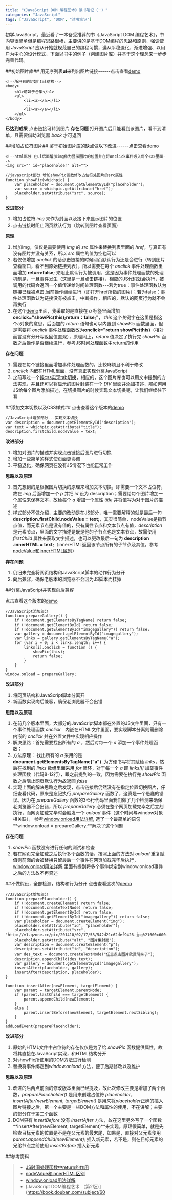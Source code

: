 ```yaml
---
title: "《JavaScript DOM 编程艺术》读书笔记（一）"
categories: "JavaScript"
tags: ["JavaScript", "DOM", "读书笔记"]
---
```


初学JavaScript，最近看了一本备受推荐的书《JavaScript DOM 编程艺术》，书内容很简单但是编程思路很棒，主要讲的是基于DOM编程的思路和原则，强调使用 *JavaScript* 应从开始就规范自己的编程习惯，遵从平稳退化、渐进增强、以用户为中心的设计模式，下面以书中的例子（创建图片库）并基于这个理念来一步步完善代码。

##初始图片库##
用无序列表**ul**来列出图片链接------点击查看[demo](http://codepen.io/ppmeng/pen/oxGmqN)
```
<!--所用到的初始html结构-->
<body>
    <h1>萌妹子合集</h1>
    <ul>
        <li><a></a></li>
        ...
        <li><a></a></li>
    </ul>
</body>
```


**已达到成果**
点击链接可转到图片
**存在问题**
打开图片后只能看到该图片，看不到清单，且需要借助浏览器 *back* 才可返回

##增加占位符图片##
鉴于初始图片库的缺点做以下改进------点击查看[demo](http://codepen.io/ppmeng/pen/GZMzbm)
```
<!--html部分 在ul后面增加img作为显示图片的位置并在将onclick事件嵌入每个<a>里面-->
<img src="" id="placeholder" alt="">

//javascript部分 增加showPic函数修改占位符处图片的src属性
function showPic(whichpic) {
    var placeholder = document.getElementById("placeholder");
    var source = whichpic.getAttribute("href");
    placeholder.setAttribute("src", source);
}
```
**改进部分**
1. 增加占位符 *img* 来作为封面以及接下来显示图片的位置
2. 点击链接时阻止网页默认行为（跳转到图片查看页面）

**原理**
1. 增加img，仅仅是需要使用 *img* 的 *src* 属性来替换列表里面的 *href*，与真正有没有图片并没有关系，所以 *src* 属性的值为空也可以
2. 若仅仅增加 *onclick* 的话点击链接的时候网页默认行为还是会进行（转到图片查看窗口，看不到原始链接列表），所以需要在每个 *onclick* 事件处理函数里面增加 **return:false;** 来阻止默认行为被调用，这是因为事件处理函数的处理机制是，一旦事件发生（这里是一旦点击链接），相应的JS代码就会执行，被调用的代码会返回一个值传递给时间处理函数---若为true：事件处理函数认为链接已经被点击,当前操作继续进行（即打开href所指的图片）；若为false：事件处理函数认为链接没有被点击，中断操作，相应的，默认的网页行为就不会再执行
3. 在这个[demo](http://codepen.io/ppmeng/pen/GZMzbm)里面，我采取的是直接在 *a* 标签里面增加**onclick="showPic(this);return：false;"**， *this* 这个关键字在这里是指这个a对象的意思，后面加的 *return* 语句也可以内置到 *showPic* 函数里面，但是需要将 *onclick* 事件处理函数改为**onclick="return showPic(this)**（相对而言没有分开写返回值直观），原理同上，*return* 值决定了执行完 *showPic* 函数之后操作是否继续进行，参考[JS时间处理函数中return的作用](http://blog.csdn.net/gchonghavefun/article/details/8112830)

**存在问题**
1. 需要在每个链接里面增加事件处理函数的，比较麻烦且不利于修改
2. *onclick* 内嵌在HTML里面，没有真正实现分离JavaScript
3. 之前写过一个[纯css实现tab切换](http://blog.qiji.tech/archives/7967)，相应的，这个图片库也可以用文中提到的方法实现，并且还可以将显示的图片封装在一个 *DIV* 里面并添加描述，那如何用JS给每个图片添加描述，在切换图片的时候实现文本切换呢，让我们继续往下看

##添加文本切换以及CSS样式##
点击查看这个版本的[demo](http://codepen.io/ppmeng/pen/reGbVM)
```
//JavaScript增加部分---实现文本切换
var description = document.getElementById("description");
var text = whichpic.getAttribute("title");
description.firstChild.nodeValue = text;
```
**改进部分**
1. 增加对图片的描述并实现点击链接后图片进行切换
2. 增加一些简单的样式使页面更协调
3. 平稳退化，确保网页在没有JS情况下也能正常工作

**思路以及原理**
1. 首先想到的是根据图片切换的原理来增加文本切换，即需要一个文本占位符，故在 *img* 后面增加一个 *p* 并把 *id* 设为 description；需要给每个图片增加一个属性来保存文本，故给每个 *a* 增加一个属性 *title* 并将值写为对于图片的描述
2. 样式部分不做介绍，主要的改动是在JS部分，唯一需要解释的就是最后一句**description.firstChild.nodeValue = text;**，其实很简单，nodeValue是指节点值，而元素节点是没有值的，只有属性节点和文本节点有值，*description* 是元素节点，里面的文字描述是既是他的子节点也是文本节点，故需使用 *firstChild* 属性来获取文字描述，也可以更改最后一句为 **description .innerHTML = text;**（innerHTML返回该节点所有的子节点及其值，参考[nodeValue和innerHTML区别](https://www.zhihu.com/question/30728623/answer/49204607)）

**存在问题**
1. 仍旧未完全将网页结构和JavaScript脚本的动作行为分开
2. 向后兼容，确保老版本的浏览器不会因为JS脚本而挂掉

##分离JavaScript并实现向后兼容

点击查看这个版本的[demo](http://codepen.io/ppmeng/pen/yOzWOP)
```
//JavaScript添加部分
function prepareGallery() {
    if (!document.getElementsByTagName) return false;
    if (!document.getElementById) return false;
	if (!document.getElementById("imagegallery")) return false;
	var gallery = document.getElementById("imagegallery");
	var links = gallery.getElementsByTagName("a");
	for (var i = 0; i < links.length; i++) {
		links[i].onclick = function () {
			showPic(this);
			return false;
		}
    }
}
window.onload = prepareGallery;
```
**改进部分**
1. 将网页结构和JavaScript脚本分离开
2. 新函数实现向后兼容，确保老浏览器不会出错

**思路以及原理**
1. 在前几个版本里面，大部分的JavaScript脚本都在外置的JS文件里面，只有一个事件处理函数 *onclick*　内嵌在HTML文件里面，要实现脚本分离则需删除内嵌的 *onclick* 并在外置文件中实现相应操作
2. 解决思路：首先需要找出所有的 *a* ，然后对每一个 *a* 添加一个事件处理函数；
3. 方法原理： 找出所有的 *a* 采用的是**document.getElementsByTagName("a")** ,为方便书写将其赋给 *links*，然后在找到的 *links* 数组里面采用 *for* 循环，对于每一个 *a* 即 *links[i]* 加载事件处理函数（代码8-12行），跟之前提到的一致，因为需要在执行完 *showPic* 函数之后阻止网页默认行为故返回 *false*
4. 实现上面的解决思路之后发现，点击链接后仍然没有在指定位置切换图片，仔细查看代码，原来是忘记执行 *prepareGallery* 函数了，这真是一个愚蠢的错误。因为在 *prepareGallery* 函数的3-5行代码里面我们做了几个检测来确保老浏览器不会出错，所以 *prepareGallery* 必须在整个网页加载完毕之后立刻执行，而网页加载完毕时会触发一个 *onload* 事件（这个时间与window对象相关联）， 参考[window.onload用法详解](http://www.softwhy.com/forum.php?mod=viewthread&tid=6191), 选了一个最简单的语句**window.onload = prepareGallery;**解决了这个问题

**存在问题**
1. *showPic* 函数没有进行任何的测试和检查
2. 若在网页完全加载之后执行多个函数的话，按照上面的方法对 *onload* 重复赋值则前面的会被替换只留最后一个事件在网页加载完毕后执行，[window.onload用法详解](http://www.softwhy.com/forum.php?mod=viewthread&tid=6191) 里面有提到将多个事件绑定到window.onload事件之后的方法故不再赘述

##不做假设，全部检测，结构和行为分开
点击查看这次的[demo](http://codepen.io/ppmeng/pen/zqEVKY)
```
//JavaScript增加部分
function preparePlaceholder() {
	if (!document.createElement) return false;
	if (!document.createTextNode) return false;
	if (!document.getElementById) return false;
	if (!document.getElementById("imagegallery")) return false;
	var placeholder = document.createElement("img");
	placeholder.setAttribute("id", "placeholder");
	placeholder.setAttribute("src", "http://v1.qzone.cc/pic/201410/02/17/58/542d21c62def9426.jpg%21600x600.jpg");
    placeholder.setAttribute("alt", "图片集封面");
    var description = document.createElement("p");
    description.setAttribute("id", "description");
    var des_text = document.createTextNode("任意点击图片欣赏萌妹子");
    description.appendChild(des_text);
    var gallery = document.getElementById("imagegallery");
    insertAfter(placeholder, gallery);
    insertAfter(description, placeholder);
}

function insertAfter(newElement, targetElement) {
	var parent = targetElement.parentNode;
	if (parent.lastChild === targetElement) {
		parent.appendChild(newElement);
	}
	else {
		parent.insertBefore(newElement, targetElement.nextSibling);
	}
}
addLoadEvent(preparePlaceholder);
```
**改进部分**
1. 原始的HTML文件中占位符的存在仅仅是为了给 *showPic* 函数提供属性，故将其直接在JavaScript实现，和HTML结构分开
2. 对showPic所使用的DOM方法进行检测
3. 替换将事件绑定到*window.onload* 方法，便于后期修改以及维护

**思路以及原理**
1. 改进的后两点前面的修改版本里面已经提及，故此次修改主要是增加了两个函数，*preparePlaceholder()* 是用来创建占位符 *placeholder*，*insertAfter(newElement, targetElement)* 是用来将*placeholder*正确的插入图片链接之后，第一个主要是一些DOM方法和属性的使用，不在讲解；主要的部分在于第二个函数
2. DOM只有 *insertBefore* 没有 *insertAfter*  方法，故在这里另外写了一个函数**insertAfter(newElement, targetElement)**来实现。原理很简单，就是先检查目标元素的位置是不是在父元素的最末尾，如果是，直接对父元素使用 *parent.appendChild(newElement);* 插入新元素，若不是，则在目标元素的兄弟节点之前使用 *insertBefore* 插入新元素



##参考资料
>- [JS时间处理函数中return的作用](http://blog.csdn.net/gchonghavefun/article/details/8112830)
>- [nodeValue和innerHTML区别](https://www.zhihu.com/question/30728623/answer/49204607)
>- [window.onload用法详解](http://www.softwhy.com/forum.php?mod=viewthread&tid=6191)
>- [JavaScript DOM编程艺术 （第2版）](https://book.douban.com/subject/60
